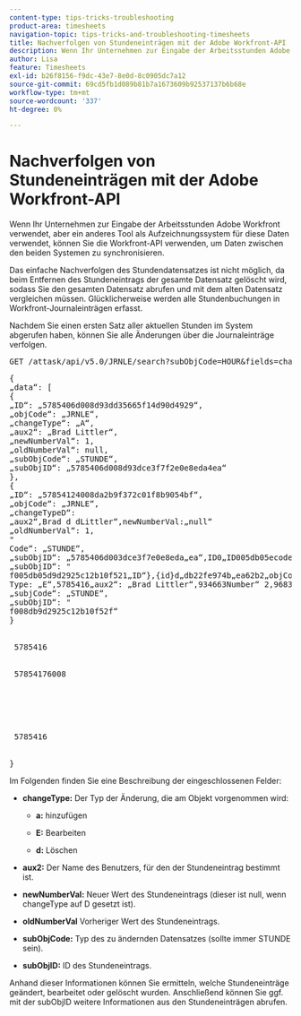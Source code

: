 ```yaml
---
content-type: tips-tricks-troubleshooting
product-area: timesheets
navigation-topic: tips-tricks-and-troubleshooting-timesheets
title: Nachverfolgen von Stundeneinträgen mit der Adobe Workfront-API
description: Wenn Ihr Unternehmen zur Eingabe der Arbeitsstunden Adobe Workfront verwendet, aber ein anderes Tool als Aufzeichnungssystem für diese Daten verwendet, können Sie die Workfront-API verwenden, um Daten zwischen den beiden Systemen zu synchronisieren.
author: Lisa
feature: Timesheets
exl-id: b26f8156-f9dc-43e7-8e0d-8c0905dc7a12
source-git-commit: 69cd5fb1d089b81b7a1673609b92537137b6b68e
workflow-type: tm+mt
source-wordcount: '337'
ht-degree: 0%

---
```


# Nachverfolgen von Stundeneinträgen mit der Adobe Workfront-API

Wenn Ihr Unternehmen zur Eingabe der Arbeitsstunden Adobe Workfront verwendet, aber ein anderes Tool als Aufzeichnungssystem für diese Daten verwendet, können Sie die Workfront-API verwenden, um Daten zwischen den beiden Systemen zu synchronisieren.

Das einfache Nachverfolgen des Stundendatensatzes ist nicht möglich, da beim Entfernen des Stundeneintrags der gesamte Datensatz gelöscht wird, sodass Sie den gesamten Datensatz abrufen und mit dem alten Datensatz vergleichen müssen. Glücklicherweise werden alle Stundenbuchungen in Workfront-Journaleinträgen erfasst.

Nachdem Sie einen ersten Satz aller aktuellen Stunden im System abgerufen haben, können Sie alle Änderungen über die Journaleinträge verfolgen.
<pre>GET /attask/api/v5.0/JRNLE/search?subObjCode=HOUR&amp;fields=changeType,aux2,newNumberVal,oldNumberVal,subObjCode,subObjID</pre><pre>{<br>„data“: &lbrack;<br>{<br>„ID“: „5785406d008d93dd35665f14d90d4929“,<br>„objCode“: „JRNLE“,<br>„changeType“: „A“,<br>„aux2“: „Brad Littler“,<br>„newNumberVal“: 1,<br>„oldNumberVal“: null,<br>„subObjCode“: „STUNDE“,<br>„subObjID“: „5785406d008d93dce3f7f2e0e8eda4ea“<br>},<br>{<br>„ID“: „57854124008da2b9f372c01f8b9054bf“,<br>„objCode“: „JRNLE“,<br>„changeTypeD“:<br>„aux2“,Brad d dLittler“,newNumberVal:„null“<br>„oldNumberVal“: 1,<br>"<br>Code“: „STUNDE“,<br>„subObjID“: „5785406d003dce3f7e0e8eda„ea“,ID0„ID005db05ecode“: „JRNLE“,A00type„a05ecode„a„a„a„a„a„a„a„a„a„a„a„a„a„a„a„a„a„a„a„a„a„a„a„a„a„a„a„a „STUNDE“,<br>„subObjID“: "<br>f005db05d9d2925c12b10f521„ID“},{id}d„db22fe974b„ea62b2„objCode:„JRNLE“,<br>Type: „E“,5785416„aux2“: „Brad Littler“,934663Number“ 2,968366„oldNumberVal“: 1,<br>„subjCode“: „STUNDE“,<br>„subObjID“: "<br>f008db9d2925c12b10f52f“<br>}<br> <br> <br> 5785416 <br> <br> <br> 57854176008 <br> <br> <br> <br> <br> <br> <br> 5785416 <br> <br> <br>&rbrace;</pre>Im Folgenden finden Sie eine Beschreibung der eingeschlossenen Felder:

* **changeType:** Der Typ der Änderung, die am Objekt vorgenommen wird:

   * **a:** hinzufügen

   * **E:** Bearbeiten

   * **d:** Löschen

* **aux2:** Der Name des Benutzers, für den der Stundeneintrag bestimmt ist.

* **newNumberVal:** Neuer Wert des Stundeneintrags (dieser ist null, wenn changeType auf D gesetzt ist).

* **oldNumberVal** Vorheriger Wert des Stundeneintrags.

* **subObjCode:** Typ des zu ändernden Datensatzes (sollte immer STUNDE sein).

* **subObjID:** ID des Stundeneintrags.

Anhand dieser Informationen können Sie ermitteln, welche Stundeneinträge geändert, bearbeitet oder gelöscht wurden. Anschließend können Sie ggf. mit der subObjID weitere Informationen aus den Stundeneinträgen abrufen.
